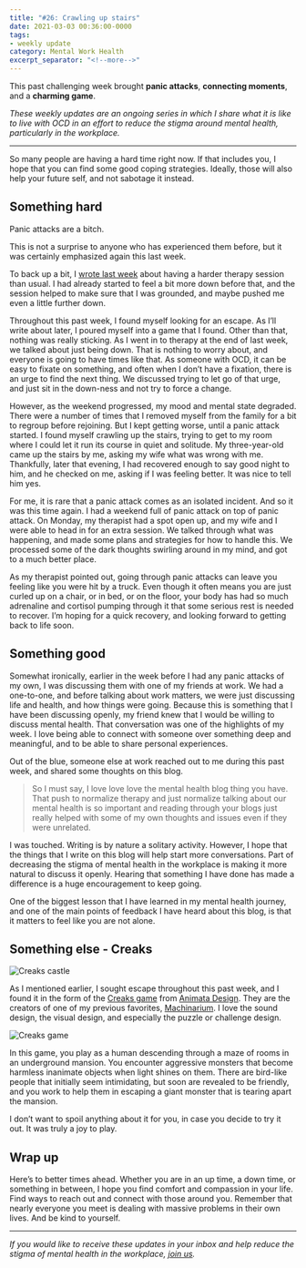 ```yaml
---
title: "#26: Crawling up stairs"
date: 2021-03-03 00:36:00-0000
tags:
- weekly update
category: Mental Work Health
excerpt_separator: "<!--more-->"
---
```


This past challenging week brought **panic attacks**, **connecting moments**, and a **charming game**.

<!--more-->
_These weekly updates are an ongoing series in which I share what it is like to live with OCD in an effort to reduce the stigma around mental health, particularly in the workplace._
***

So many people are having a hard time right now. If that includes you, I hope that you can find some good coping strategies. Ideally, those will also help your future self, and not sabotage it instead.


## Something hard

Panic attacks are a bitch.

This is not a surprise to anyone who has experienced them before, but it was certainly emphasized again this last week.

To back up a bit, I [wrote last week](https://www.mentalworkhealth.org/2021/02/24/talking-with-strangers.html) about having a harder therapy session than usual. I had already started to feel a bit more down before that, and the session helped to make sure that I was grounded, and maybe pushed me even a little further down.

Throughout this past week, I found myself looking for an escape. As I’ll write about later, I poured myself into a game that I found. Other than that, nothing was really sticking. As I went in to therapy at the end of last week, we talked about just being down. That is nothing to worry about, and everyone is going to have times like that. As someone with OCD, it can be easy to fixate on something, and often when I don’t have a fixation, there is an urge to find the next thing. We discussed trying to let go of that urge, and just sit in the down-ness and not try to force a change.

However, as the weekend progressed, my mood and mental state degraded. There were a number of times that I removed myself from the family for a bit to regroup before rejoining. But I kept getting worse, until a panic attack started. I found myself crawling up the stairs, trying to get to my room where I could let it run its course in quiet and solitude. My three-year-old came up the stairs by me, asking my wife what was wrong with me. Thankfully, later that evening, I had recovered enough to say good night to him, and he checked on me, asking if I was feeling better. It was nice to tell him yes.

For me, it is rare that a panic attack comes as an isolated incident. And so it was this time again. I had a weekend full of panic attack on top of panic attack. On Monday, my therapist had a spot open up, and my wife and I were able to head in for an extra session. We talked through what was happening, and made some plans and strategies for how to handle this. We processed some of the dark thoughts swirling around in my mind, and got to a much better place.

As my therapist pointed out, going through panic attacks can leave you feeling like you were hit by a truck. Even though it often means you are just curled up on a chair, or in bed, or on the floor, your body has had so much adrenaline and cortisol pumping through it that some serious rest is needed to recover. I’m hoping for a quick recovery, and looking forward to getting back to life soon.


## Something good

Somewhat ironically, earlier in the week before I had any panic attacks of my own, I was discussing them with one of my friends at work. We had a one-to-one, and before talking about work matters, we were just discussing life and health, and how things were going. Because this is something that I have been discussing openly, my friend knew that I would be willing to discuss mental health. That conversation was one of the highlights of my week. I love being able to connect with someone over something deep and meaningful, and to be able to share personal experiences.

Out of the blue, someone else at work reached out to me during this past week, and shared some thoughts on this blog.

> So I must say, I love love love the mental health blog thing you have. That push to normalize therapy and just normalize talking about our mental health is so important and reading through your blogs just really helped with some of my own thoughts and issues even if they were unrelated.

I was touched. Writing is by nature a solitary activity. However, I hope that the things that I write on this blog will help start more conversations. Part of decreasing the stigma of mental health in the workplace is making it more natural to discuss it openly. Hearing that something I have done has made a difference is a huge encouragement to keep going.

One of the biggest lesson that I have learned in my mental health journey, and one of the main points of feedback I have heard about this blog, is that it matters to feel like you are not alone.

## Something else - Creaks

<img src="https://www.mentalworkhealth.org/uploads/2021/93a58b7bd1.jpg" alt="Creaks castle"/>

As I mentioned earlier, I sought escape throughout this past week, and I found it in the form of the [Creaks game](https://en.wikipedia.org/wiki/Creaks_(video_game)) from [Animata Design](https://amanita-design.net/index.html). They are the creators of one of my previous favorites, [Machinarium](https://en.wikipedia.org/wiki/Machinarium). I love the sound design, the visual design, and especially the puzzle or challenge design.

<img src="https://www.mentalworkhealth.org/uploads/2021/a4ae6d933b.jpg" alt="Creaks game"/>

In this game, you play as a human descending through a maze of rooms in an underground mansion. You encounter aggressive monsters that become harmless inanimate objects when light shines on them. There are bird-like people that initially seem intimidating, but soon are revealed to be friendly, and you work to help them in escaping a giant monster that is tearing apart the mansion.

I don’t want to spoil anything about it for you, in case you decide to try it out. It was truly a joy to play.


## Wrap up

Here’s to better times ahead. Whether you are in an up time, a down time, or something in between, I hope you find comfort and compassion in your life. Find ways to reach out and connect with those around you. Remember that nearly everyone you meet is dealing with massive problems in their own lives. And be kind to yourself.

***
_If you would like to receive these updates in your inbox and help reduce the stigma of mental health in the workplace, [join us](/subscribe/)._